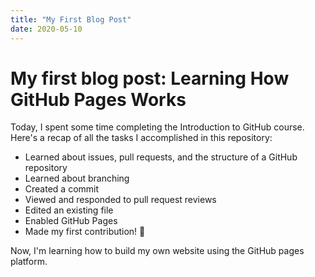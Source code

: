 ```yaml
---
title: "My First Blog Post"
date: 2020-05-10
---
```


# My first blog post: Learning How GitHub Pages Works

Today, I spent some time completing the Introduction to GitHub course. Here's a recap of all the tasks I accomplished in this repository:
- Learned about issues, pull requests, and the structure of a GitHub repository
- Learned about branching
- Created a commit
- Viewed and responded to pull request reviews
- Edited an existing file
- Enabled GitHub Pages
- Made my first contribution! 🎉

Now, I'm learning how to build my own website using the GitHub pages platform. 
